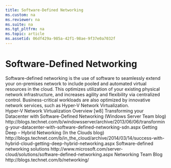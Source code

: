 ```yaml
---
title: Software-Defined Networking
ms.custom: na
ms.reviewer: na
ms.suite: na
ms.tgt_pltfrm: na
ms.topic: article
ms.assetid: 06df429a-985a-42f1-98ae-9f37e0a7032f
---
```

# Software-Defined Networking
<?xml version="1.0" encoding="utf-8"?>
<developerConceptualDocument xmlns="http://ddue.schemas.microsoft.com/authoring/2003/5" xmlns:xlink="http://www.w3.org/1999/xlink" xmlns:xsi="http://www.w3.org/2001/XMLSchema-instance" xsi:schemaLocation="http://ddue.schemas.microsoft.com/authoring/2003/5 http://clixdevr3.blob.core.windows.net/ddueschema/developer.xsd">
  <introduction>
    <para>Software-defined networking is the use of software to seamlessly extend your on-premises network to include pooled and automated virtual resources in the cloud. This optimizes utilization of your existing physical network infrastructure, and increases agility and flexibility via centralized control. Business-critical workloads are also optimized by innovative network services, such as Hyper-V Network Virtualization.</para>
  </introduction>
  <section expanded="true">
    <title />
    <content>
      <para />
      <table xmlns:caps="http://schemas.microsoft.com/build/caps/2013/11">
        <thead>
          <tr>
            <TD>
              <mediaLink>
                <image xlink:href="bc0922bd-8e17-47ca-9089-f2283b5dcfca" />
              </mediaLink>
              <para />
            </TD>
            <TD>
              <para>Guide</para>
            </TD>
            <TD>
              <para>How can this guide help you?</para>
            </TD>
          </tr>
        </thead>
        <tbody>
          <tr>
            <TD>
              <para />
            </TD>
            <TD>
              <para>
                <link xlink:href="08bcdb9d-c03a-40b3-8a78-b472d1a35161" />
              </para>
            </TD>
            <TD>
              <para>
                <embeddedLabel>Solution</embeddedLabel>
                <br />As a hosting provider, your organization has found that the current hybrid cloud solution doesn’t scale well, it is inefficient, and it is expensive to operate. This solution helps you to provide tenants with a simpler, cost-effective way to connect their networks by using secure network isolation in a hybrid cloud service.</para>
            </TD>
          </tr>
        </tbody>
      </table>
    </content>
  </section>
  <section>
    <title>Relevant resources</title>
    <content>
      <list class="bullet">
        <listItem>
          <para>
            <legacyLink xlink:href="bf1dba9d-1960-4dd2-a5e2-99466a02044b">Hyper-V Network Virtualization Overview [w8]</legacyLink>
          </para>
        </listItem>
        <listItem>
          <para>
            <externalLink>
              <linkText>Transforming your Datacenter with Software-Defined Networking (Windows Server Team blog)</linkText>
              <linkUri>http://blogs.technet.com/b/windowsserver/archive/2013/06/06/transforming-your-datacenter-with-software-defined-networking-sdn.aspx</linkUri>
            </externalLink>
          </para>
        </listItem>
        <listItem>
          <para>
            <externalLink>
              <linkText>Getting Deep – Hybrid Networking (In the Clouds blog)</linkText>
              <linkUri>http://blogs.technet.com/b/in_the_cloud/archive/2014/03/14/success-with-hybrid-cloud-getting-deep-hybrid-networking.aspx</linkUri>
            </externalLink>
          </para>
        </listItem>
        <listItem>
          <para>
            <externalLink>
              <linkText>Software-defined networking solutions</linkText>
              <linkUri>http://www.microsoft.com/server-cloud/solutions/software-defined-networking.aspx</linkUri>
            </externalLink>
          </para>
        </listItem>
        <listItem>
          <para>
            <externalLink>
              <linkText>Networking Team Blog</linkText>
              <linkUri>http://blogs.technet.com/b/networking/</linkUri>
            </externalLink>
          </para>
        </listItem>
      </list>
    </content>
  </section>
  <relatedTopics />
</developerConceptualDocument>